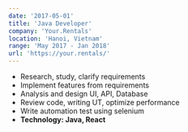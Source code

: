 ```yaml
---
date: '2017-05-01'
title: 'Java Developer'
company: 'Your.Rentals'
location: 'Hanoi, Vietnam'
range: 'May 2017 - Jan 2018'
url: 'https://your.rentals/'
---
```


- Research, study, clarify requirements
- Implement features from requirements
- Analysis and design UI, API, Database
- Review code, writing UT, optimize performance
- Write automation test using selenium
- **Technology: Java, React**
